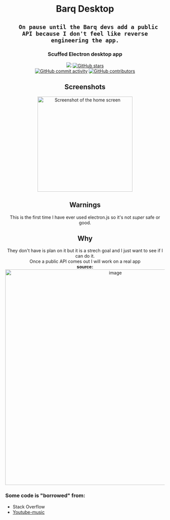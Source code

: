 <div align="center">
    <h1>Barq Desktop</h1>
    <h2>
      
      On pause until the Barq devs add a public API because I don't feel like reverse engineering the app.
  
  </h2>
    <h3>Scuffed Electron desktop app</h3>
    <a href="https://github.com/Cool-showTTV/Barq-desktop/blob/main/LICENSE"><img src="https://img.shields.io/github/license/Cool-showTTV/Barq-desktop?style=for-the-badge"></a>
    <a href="https://github.com/Cool-showTTV/Barq-desktop/stargazers"><img alt="GitHub stars" src="https://img.shields.io/github/stars/Cool-showTTV/Barq-desktop?style=for-the-badge&"></a><br>
    <a href="#"><img alt="GitHub commit activity" src="https://img.shields.io/github/commit-activity/m/Cool-showttv/barq-desktop?style=for-the-badge"></a>
    <a href="#"><img alt="GitHub contributors" src="https://img.shields.io/github/contributors/cool-showttv/barq-desktop?style=for-the-badge"></a>
</div>

<div align="center">
    <h2>Screenshots</h2>
    <img width="300" alt="Screenshot of the home screen" title="Screenshot of the home screen with blured images" src="https://user-images.githubusercontent.com/22648256/168457391-6e3b0d46-df1b-414f-8ecd-40a960361a3e.png">
</div>

<div align="center">
    <h2>Warnings</h2>
    This is the first time I have ever used electron.js so it's not <i>super</i> safe or good.
</div>

<div align="center">
    <h2>Why</h2>
    They don't have is plan on it but it is a strech goal and I just want to see if I can do it.<br> Once a public API comes out I will work on a real app<br>
    <b>source:</b> <br>
    <a href="https://feedback.barq.social/feedback/16312"><img width="680" alt="image" src="https://user-images.githubusercontent.com/22648256/168452719-bd1e45e4-1cf4-460d-903e-76ae29496209.png"></a>
</div>

<h3>Some code is "borrowed" from:</h3>
<ul>
    <li> Stack Overflow </li>
    <li> <a href="https://github.com/th-ch/youtube-music/">Youtube-music</a> </li>
</ul>
